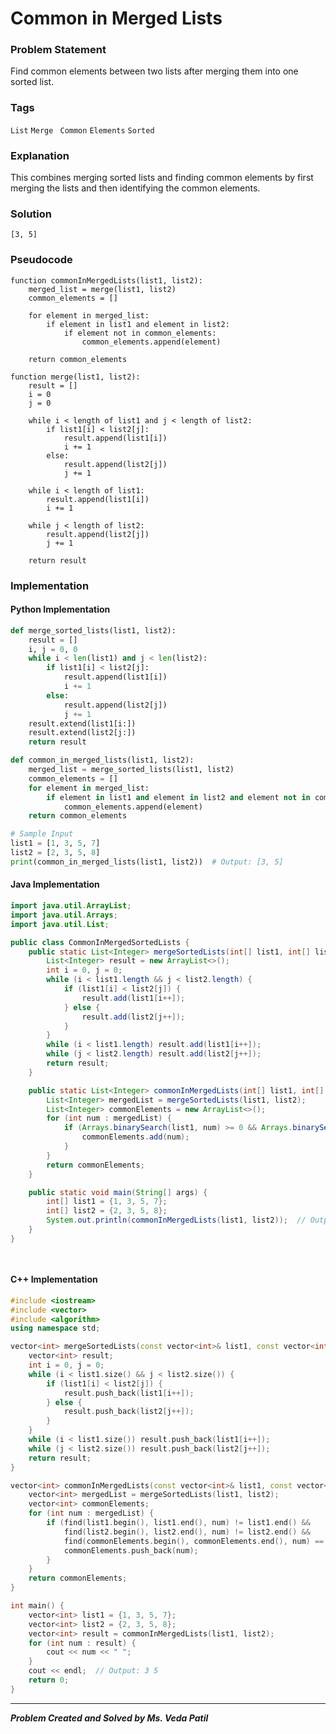 # Common in Merged Lists

### Problem Statement

Find common elements between two lists after merging them into one sorted list.
### Tags

```List```  ```Merge```  ``` Common```  ```Elements```   ```Sorted``` 


### Explanation

This combines merging sorted lists and finding common elements by first merging the lists and then identifying the common elements.
### Solution
```
[3, 5]
```
### Pseudocode

```text
function commonInMergedLists(list1, list2):
    merged_list = merge(list1, list2)
    common_elements = []
    
    for element in merged_list:
        if element in list1 and element in list2:
            if element not in common_elements:
                common_elements.append(element)
    
    return common_elements

function merge(list1, list2):
    result = []
    i = 0
    j = 0
    
    while i < length of list1 and j < length of list2:
        if list1[i] < list2[j]:
            result.append(list1[i])
            i += 1
        else:
            result.append(list2[j])
            j += 1
    
    while i < length of list1:
        result.append(list1[i])
        i += 1
    
    while j < length of list2:
        result.append(list2[j])
        j += 1
    
    return result

```

### Implementation

#### Python Implementation
```python
def merge_sorted_lists(list1, list2):
    result = []
    i, j = 0, 0
    while i < len(list1) and j < len(list2):
        if list1[i] < list2[j]:
            result.append(list1[i])
            i += 1
        else:
            result.append(list2[j])
            j += 1
    result.extend(list1[i:])
    result.extend(list2[j:])
    return result

def common_in_merged_lists(list1, list2):
    merged_list = merge_sorted_lists(list1, list2)
    common_elements = []
    for element in merged_list:
        if element in list1 and element in list2 and element not in common_elements:
            common_elements.append(element)
    return common_elements

# Sample Input
list1 = [1, 3, 5, 7]
list2 = [2, 3, 5, 8]
print(common_in_merged_lists(list1, list2))  # Output: [3, 5]

```
#### Java Implementation
```java
import java.util.ArrayList;
import java.util.Arrays;
import java.util.List;

public class CommonInMergedSortedLists {
    public static List<Integer> mergeSortedLists(int[] list1, int[] list2) {
        List<Integer> result = new ArrayList<>();
        int i = 0, j = 0;
        while (i < list1.length && j < list2.length) {
            if (list1[i] < list2[j]) {
                result.add(list1[i++]);
            } else {
                result.add(list2[j++]);
            }
        }
        while (i < list1.length) result.add(list1[i++]);
        while (j < list2.length) result.add(list2[j++]);
        return result;
    }

    public static List<Integer> commonInMergedLists(int[] list1, int[] list2) {
        List<Integer> mergedList = mergeSortedLists(list1, list2);
        List<Integer> commonElements = new ArrayList<>();
        for (int num : mergedList) {
            if (Arrays.binarySearch(list1, num) >= 0 && Arrays.binarySearch(list2, num) >= 0 && !commonElements.contains(num)) {
                commonElements.add(num);
            }
        }
        return commonElements;
    }

    public static void main(String[] args) {
        int[] list1 = {1, 3, 5, 7};
        int[] list2 = {2, 3, 5, 8};
        System.out.println(commonInMergedLists(list1, list2));  // Output: [3, 5]
    }
}

    

```
#### C++ Implementation
```cpp
#include <iostream>
#include <vector>
#include <algorithm>
using namespace std;

vector<int> mergeSortedLists(const vector<int>& list1, const vector<int>& list2) {
    vector<int> result;
    int i = 0, j = 0;
    while (i < list1.size() && j < list2.size()) {
        if (list1[i] < list2[j]) {
            result.push_back(list1[i++]);
        } else {
            result.push_back(list2[j++]);
        }
    }
    while (i < list1.size()) result.push_back(list1[i++]);
    while (j < list2.size()) result.push_back(list2[j++]);
    return result;
}

vector<int> commonInMergedLists(const vector<int>& list1, const vector<int>& list2) {
    vector<int> mergedList = mergeSortedLists(list1, list2);
    vector<int> commonElements;
    for (int num : mergedList) {
        if (find(list1.begin(), list1.end(), num) != list1.end() &&
            find(list2.begin(), list2.end(), num) != list2.end() &&
            find(commonElements.begin(), commonElements.end(), num) == commonElements.end()) {
            commonElements.push_back(num);
        }
    }
    return commonElements;
}

int main() {
    vector<int> list1 = {1, 3, 5, 7};
    vector<int> list2 = {2, 3, 5, 8};
    vector<int> result = commonInMergedLists(list1, list2);
    for (int num : result) {
        cout << num << " ";
    }
    cout << endl;  // Output: 3 5
    return 0;
}

```
***
***Problem Created and Solved by Ms. Veda Patil***
